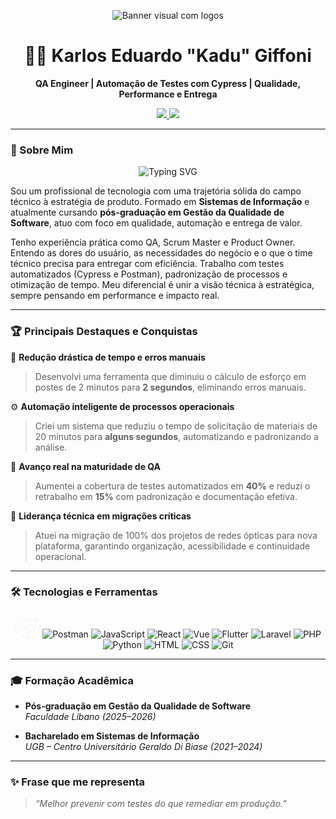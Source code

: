 <p align="center">
  <img src="https://capsule-render.vercel.app/api?type=venom&height=300&color=gradient&text=Kadu%20Giffoni&reversal=false&textBg=false&fontColor=F2F5F7" alt="Banner visual com logos" />
</p>

<h1 align="center">👨‍💻 Karlos Eduardo "Kadu" Giffoni</h1>
<p align="center"><b>QA Engineer | Automação de Testes com Cypress | Qualidade, Performance e Entrega</b></p>

<p align="center">
  <a href="mailto:kadugiffoni@gmail.com">
    <img src="https://img.shields.io/badge/-Gmail-D14836?style=for-the-badge&logo=gmail&logoColor=white" target="_blank">
  </a>
  <a href="https://www.linkedin.com/in/karlos-eduardo-giffoni">
    <img src="https://img.shields.io/badge/-LinkedIn-0077B5?style=for-the-badge&logo=linkedin&logoColor=white" target="_blank">
  </a>
</p>

---

### 🚀 Sobre Mim

<p align="center">
  <img src="https://readme-typing-svg.herokuapp.com?font=Fira+Code&weight=500&size=30&pause=1000&center=true&width=435&lines=%7C+QA+Analyst+%7C;%7C+Cypress+%26+Postman+%7C;%7C+CI%2FCD+%7C;%7C+Automa%C3%A7%C3%A3o+de+Testes+%7C+;%7C++API+%26+UI+Testing+%7C;%7C+Agile+%7C+" alt="Typing SVG" />
</p>

Sou um profissional de tecnologia com uma trajetória sólida do campo técnico à estratégia de produto. Formado em **Sistemas de Informação** e atualmente cursando **pós-graduação em Gestão da Qualidade de Software**, atuo com foco em qualidade, automação e entrega de valor.

Tenho experiência prática como QA, Scrum Master e Product Owner. Entendo as dores do usuário, as necessidades do negócio e o que o time técnico precisa para entregar com eficiência. Trabalho com testes automatizados (Cypress e Postman), padronização de processos e otimização de tempo. Meu diferencial é unir a visão técnica à estratégica, sempre pensando em performance e impacto real.

---

### 🏆 Principais Destaques e Conquistas

🔧 **Redução drástica de tempo e erros manuais**

> Desenvolvi uma ferramenta que diminuiu o cálculo de esforço em postes de 2 minutos para **2 segundos**, eliminando erros manuais.

⚙️ **Automação inteligente de processos operacionais**

> Criei um sistema que reduziu o tempo de solicitação de materiais de 20 minutos para **alguns segundos**, automatizando e padronizando a análise.

🚀 **Avanço real na maturidade de QA**

> Aumentei a cobertura de testes automatizados em **40%** e reduzi o retrabalho em **15%** com padronização e documentação efetiva.

📡 **Liderança técnica em migrações críticas**

> Atuei na migração de 100% dos projetos de redes ópticas para nova plataforma, garantindo organização, acessibilidade e continuidade operacional.

---

### 🛠️ Tecnologias e Ferramentas

<p align="center">
  <img title="Cypress" alt="Cypress" height="40px" src="https://raw.githubusercontent.com/KaduGiffoni/curso-cypress-simulator/main/assets/cypress-white.png" />
  <img title="Postman" alt="Postman" width="40px" src="https://cdn.jsdelivr.net/gh/devicons/devicon/icons/postman/postman-original.svg" />
  <img title="JavaScript" alt="JavaScript" width="40px" src="https://cdn.jsdelivr.net/gh/devicons/devicon/icons/javascript/javascript-original.svg" />
  <img title="React" alt="React" width="40px" src="https://cdn.jsdelivr.net/gh/devicons/devicon/icons/react/react-original.svg" />
  <img title="Vue.js" alt="Vue" width="40px" src="https://cdn.jsdelivr.net/gh/devicons/devicon/icons/vuejs/vuejs-original.svg" />
  <img title="Flutter" alt="Flutter" width="40px" src="https://cdn.jsdelivr.net/gh/devicons/devicon/icons/flutter/flutter-original.svg" />
  <img title="Laravel" alt="Laravel" width="40px" src="https://cdn.jsdelivr.net/gh/devicons/devicon/icons/laravel/laravel-original.svg" />
  <img title="PHP" alt="PHP" width="40px" src="https://cdn.jsdelivr.net/gh/devicons/devicon/icons/php/php-original.svg" />
  <img title="Python" alt="Python" width="40px" src="https://cdn.jsdelivr.net/gh/devicons/devicon/icons/python/python-original.svg" />
  <img title="HTML" alt="HTML" width="40px" src="https://cdn.jsdelivr.net/gh/devicons/devicon/icons/html5/html5-original.svg" />
  <img title="CSS" alt="CSS" width="40px" src="https://cdn.jsdelivr.net/gh/devicons/devicon/icons/css3/css3-original.svg" />
  <img title="Git" alt="Git" width="40px" src="https://cdn.jsdelivr.net/gh/devicons/devicon/icons/git/git-original.svg" />
</p>

---

### 🎓 Formação Acadêmica

- **Pós-graduação em Gestão da Qualidade de Software**  
  _Faculdade Líbano (2025–2026)_

- **Bacharelado em Sistemas de Informação**  
  _UGB – Centro Universitário Geraldo Di Biase (2021–2024)_

---

### ✨ Frase que me representa

> _“Melhor prevenir com testes do que remediar em produção.”_
